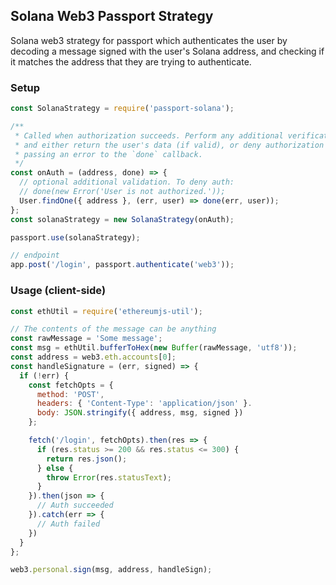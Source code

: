 ## Solana Web3 Passport Strategy

Solana web3 strategy for passport which authenticates the user by decoding a message
signed with the user's Solana address, and checking if it matches the address
that they are trying to authenticate.

### Setup
```js
const SolanaStrategy = require('passport-solana');

/**
 * Called when authorization succeeds. Perform any additional verification here,
 * and either return the user's data (if valid), or deny authorization by
 * passing an error to the `done` callback.
 */
const onAuth = (address, done) => {
  // optional additional validation. To deny auth:
  // done(new Error('User is not authorized.'));
  User.findOne({ address }, (err, user) => done(err, user));
};
const solanaStrategy = new SolanaStrategy(onAuth);

passport.use(solanaStrategy);

// endpoint
app.post('/login', passport.authenticate('web3'));
```

### Usage (client-side)

```js
const ethUtil = require('ethereumjs-util');

// The contents of the message can be anything
const rawMessage = 'Some message';
const msg = ethUtil.bufferToHex(new Buffer(rawMessage, 'utf8'));
const address = web3.eth.accounts[0];
const handleSignature = (err, signed) => {
  if (!err) {
    const fetchOpts = {
      method: 'POST',
      headers: { 'Content-Type': 'application/json' }.
      body: JSON.stringify({ address, msg, signed })
    };

    fetch('/login', fetchOpts).then(res => {
      if (res.status >= 200 && res.status <= 300) {
        return res.json();
      } else {
        throw Error(res.statusText);
      }
    }).then(json => {
      // Auth succeeded
    }).catch(err => {
      // Auth failed
    })
  }
};

web3.personal.sign(msg, address, handleSign);
```
